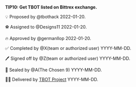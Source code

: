 **TIP10: Get TBOT listed on Bittrex exchange.**

💡 Proposed by @tbothack 2022-01-20.

⚽ Assigned to @Designs11 2022-01-20.

🔥 Approved by @germanllop 2022-01-20.

✅ Completed by @X(team or authorized user) YYYY-MM-DD.

🖊️ Signed off by @Z(team or authorized user) YYYY-MM-DD.

💌 Sealed by @A(The Chosen 9) YYYY-MM-DD.

🏴‍☠️ Delivered by [TBOT Project](https://tbot.fi) YYYY-MM-DD.
